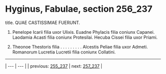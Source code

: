 # Hyginus, Fabulae, section 256_237

title. QUAE CASTISSIMAE FUERUNT.



1. Penelope Icarii filia uxor Ulixis. Euadne Phylacis filia coniunx Capanei. Laodamia Acasti filia coniunx Protesilai. Hecuba Cissei filia uxor Priami.



2. Theonoe Thestoris filia . . . . . . . . . Alcestis Peliae filia uxor Admeti. Romanorum Lucretia Lucretii filia coniunx Collatini.



---

| --- | --- |
| previous: [255_237](../255_237/) | next: [257_237](../257_237/) |